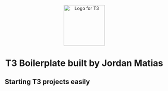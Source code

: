 <p align="center">
  <img src="https://user-images.githubusercontent.com/95541290/184307358-ebf8be63-e434-49d9-8181-90269ad79599.png" width="130" alt="Logo for T3" />
</p>

<h1 align="center">
  T3 Boilerplate built by Jordan Matias
</h1>
<h2>
  Starting T3 projects easily
 </h2>

